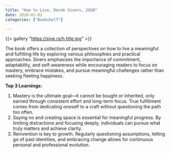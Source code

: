 ```yaml
---
title: "How to Live, Derek Sivers, 2020"
date: 2020-01-01
categories: ["Bookshelf"]

---
```


{{< gallery "https://sive.rs/h,title.jpg" >}}

The book offers a collection of perspectives on how to live a meaningful and fulfilling life by exploring various philosophies and practical approaches. Sivers emphasizes the importance of commitment, adaptability, and self-awareness while encouraging readers to focus on mastery, embrace mistakes, and pursue meaningful challenges rather than seeking fleeting happiness.

**Top 3 Learnings:**

1. Mastery is the ultimate goal—it cannot be bought or inherited, only earned through consistent effort and long-term focus. True fulfillment comes from dedicating oneself to a craft without questioning the path too often.
2. Saying no and creating space is essential for meaningful progress. By limiting distractions and focusing deeply, individuals can pursue what truly matters and achieve clarity.
3. Reinvention is key to growth. Regularly questioning assumptions, letting go of past identities, and embracing change allows for continuous personal and professional evolution.

